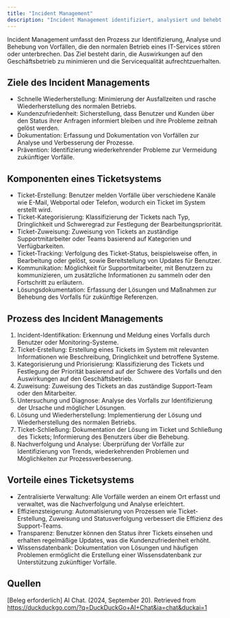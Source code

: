 ```yaml
---
title: "Incident Management"
description: "Incident Management identifiziert, analysiert und behebt Vorfälle, die den IT-Betrieb stören. Ziel ist die Minimierung von Ausfallzeiten, Erhöhung der Kundenzufriedenheit und Prävention zukünftiger Probleme."
---
```


Incident Management umfasst den Prozess zur Identifizierung, Analyse und Behebung von Vorfällen, die den normalen Betrieb eines IT-Services stören oder unterbrechen. Das Ziel besteht darin, die Auswirkungen auf den Geschäftsbetrieb zu minimieren und die Servicequalität aufrechtzuerhalten.

## Ziele des Incident Managements
- Schnelle Wiederherstellung: Minimierung der Ausfallzeiten und rasche Wiederherstellung des normalen Betriebs.
- Kundenzufriedenheit: Sicherstellung, dass Benutzer und Kunden über den Status ihrer Anfragen informiert bleiben und ihre Probleme zeitnah gelöst werden.
- Dokumentation: Erfassung und Dokumentation von Vorfällen zur Analyse und Verbesserung der Prozesse.
- Prävention: Identifizierung wiederkehrender Probleme zur Vermeidung zukünftiger Vorfälle.

## Komponenten eines Ticketsystems
- Ticket-Erstellung: Benutzer melden Vorfälle über verschiedene Kanäle wie E-Mail, Webportal oder Telefon, wodurch ein Ticket im System erstellt wird.
- Ticket-Kategorisierung: Klassifizierung der Tickets nach Typ, Dringlichkeit und Schweregrad zur Festlegung der Bearbeitungspriorität.
- Ticket-Zuweisung: Zuweisung von Tickets an zuständige Supportmitarbeiter oder Teams basierend auf Kategorien und Verfügbarkeiten.
- Ticket-Tracking: Verfolgung des Ticket-Status, beispielsweise offen, in Bearbeitung oder gelöst, sowie Bereitstellung von Updates für Benutzer.
- Kommunikation: Möglichkeit für Supportmitarbeiter, mit Benutzern zu kommunizieren, um zusätzliche Informationen zu sammeln oder den Fortschritt zu erläutern.
- Lösungsdokumentation: Erfassung der Lösungen und Maßnahmen zur Behebung des Vorfalls für zukünftige Referenzen.

## Prozess des Incident Managements
1. Incident-Identifikation: Erkennung und Meldung eines Vorfalls durch Benutzer oder Monitoring-Systeme.
2. Ticket-Erstellung: Erstellung eines Tickets im System mit relevanten Informationen wie Beschreibung, Dringlichkeit und betroffene Systeme.
3. Kategorisierung und Priorisierung: Klassifizierung des Tickets und Festlegung der Priorität basierend auf der Schwere des Vorfalls und den Auswirkungen auf den Geschäftsbetrieb.
4. Zuweisung: Zuweisung des Tickets an das zuständige Support-Team oder den Mitarbeiter.
5. Untersuchung und Diagnose: Analyse des Vorfalls zur Identifizierung der Ursache und möglicher Lösungen.
6. Lösung und Wiederherstellung: Implementierung der Lösung und Wiederherstellung des normalen Betriebs.
7. Ticket-Schließung: Dokumentation der Lösung im Ticket und Schließung des Tickets; Informierung des Benutzers über die Behebung.
8. Nachverfolgung und Analyse: Überprüfung der Vorfälle zur Identifizierung von Trends, wiederkehrenden Problemen und Möglichkeiten zur Prozessverbesserung.

## Vorteile eines Ticketsystems
- Zentralisierte Verwaltung: Alle Vorfälle werden an einem Ort erfasst und verwaltet, was die Nachverfolgung und Analyse erleichtert.
- Effizienzsteigerung: Automatisierung von Prozessen wie Ticket-Erstellung, Zuweisung und Statusverfolgung verbessert die Effizienz des Support-Teams.
- Transparenz: Benutzer können den Status ihrer Tickets einsehen und erhalten regelmäßige Updates, was die Kundenzufriedenheit erhöht.
- Wissensdatenbank: Dokumentation von Lösungen und häufigen Problemen ermöglicht die Erstellung einer Wissensdatenbank zur Unterstützung zukünftiger Vorfälle.

## Quellen
[Beleg erforderlich] AI Chat. (2024, September 20). Retrieved from https://duckduckgo.com/?q=DuckDuckGo+AI+Chat&ia=chat&duckai=1